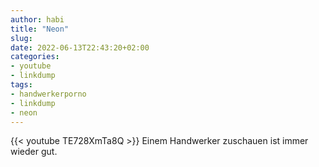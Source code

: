 ```yaml
---
author: habi
title: "Neon"
slug: 
date: 2022-06-13T22:43:20+02:00
categories:
- youtube
- linkdump
tags:
- handwerkerporno
- linkdump
- neon
---
```


{{< youtube TE728XmTa8Q >}}
Einem Handwerker zuschauen ist immer wieder gut.
